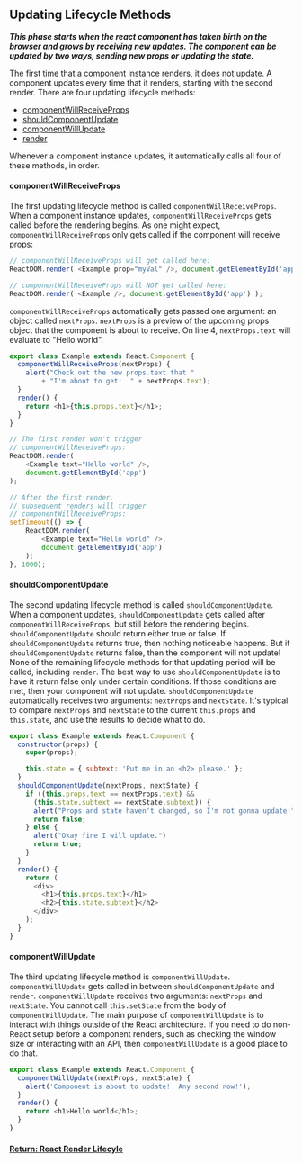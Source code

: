 ## Updating Lifecycle Methods

___This phase starts when the react component has taken birth on the browser and grows by receiving new updates. The component can be updated by two ways, sending new props or updating the state.___

The first time that a component instance renders, it does not update. A component updates every time that it renders, starting with the second render.
There are four updating lifecycle methods:

- [componentWillReceiveProps](#componentWillReceiveProps)
- [shouldComponentUpdate](#shouldComponentUpdate)
- [componentWillUpdate](#componentWillUpdate)
- [render](./reactMounting.md#render)

Whenever a component instance updates, it automatically calls all four of these methods, in order.

#### componentWillReceiveProps
The first updating lifecycle method is called `componentWillReceiveProps`.
When a component instance updates, `componentWillReceiveProps` gets called before the rendering begins.
As one might expect, `componentWillReceiveProps` only gets called if the component will receive props:
```js
// componentWillReceiveProps will get called here:
ReactDOM.render( <Example prop="myVal" />, document.getElementById('app') );

// componentWillReceiveProps will NOT get called here:
ReactDOM.render( <Example />, document.getElementById('app') );
```
`componentWillReceiveProps` automatically gets passed one argument: an object called `nextProps`. `nextProps` is a preview of the upcoming props object that the component is about to receive.
On line 4, `nextProps.text` will evaluate to "Hello world".
```js
export class Example extends React.Component {
  componentWillReceiveProps(nextProps) {
    alert("Check out the new props.text that "
    	+ "I'm about to get:  " + nextProps.text);
  }
  render() {
    return <h1>{this.props.text}</h1>;
  }
}

// The first render won't trigger
// componentWillReceiveProps:
ReactDOM.render(
	<Example text="Hello world" />,
	document.getElementById('app')
);

// After the first render, 
// subsequent renders will trigger
// componentWillReceiveProps:
setTimeout(() => {
	ReactDOM.render(
		<Example text="Hello world" />,
		document.getElementById('app')
	);
}, 1000);
```
#### shouldComponentUpdate
The second updating lifecycle method is called `shouldComponentUpdate`.
When a component updates, `shouldComponentUpdate` gets called after `componentWillReceiveProps`, but still before the rendering begins.
`shouldComponentUpdate` should return either true or false.
If `shouldComponentUpdate` returns true, then nothing noticeable happens. But if `shouldComponentUpdate` returns false, then the component will not update! None of the remaining lifecycle methods for that updating period will be called, including `render`.
The best way to use `shouldComponentUpdate` is to have it return false only under certain conditions. If those conditions are met, then your component will not update.
`shouldComponentUpdate` automatically receives two arguments: `nextProps` and `nextState`. It's typical to compare `nextProps` and `nextState` to the current `this.props` and `this.state`, and use the results to decide what to do.
```js
export class Example extends React.Component {
  constructor(props) {
    super(props);

    this.state = { subtext: 'Put me in an <h2> please.' };
  }
  shouldComponentUpdate(nextProps, nextState) {
    if ((this.props.text == nextProps.text) && 
      (this.state.subtext == nextState.subtext)) {
      alert("Props and state haven't changed, so I'm not gonna update!");
      return false;
    } else {
      alert("Okay fine I will update.")
      return true;
    }
  }
  render() {
    return (
      <div>
        <h1>{this.props.text}</h1>
        <h2>{this.state.subtext}</h2>
      </div>
    );
  }
}
```
#### componentWillUpdate
The third updating lifecycle method is `componentWillUpdate`.
`componentWillUpdate` gets called in between `shouldComponentUpdate` and `render`.
`componentWillUpdate` receives two arguments: `nextProps` and `nextState`.
You cannot call `this.setState` from the body of `componentWillUpdate`.
The main purpose of `componentWillUpdate` is to interact with things outside of the React architecture. If you need to do non-React setup before a component renders, such as checking the window size or interacting with an API, then `componentWillUpdate` is a good place to do that.
```js
export class Example extends React.Component {
  componentWillUpdate(nextProps, nextState) {
    alert('Component is about to update!  Any second now!');
  }
  render() {
    return <h1>Hello world</h1>;
  }
}
```

#### [Return: React Render Lifecyle](./reactLifecycle.md)
